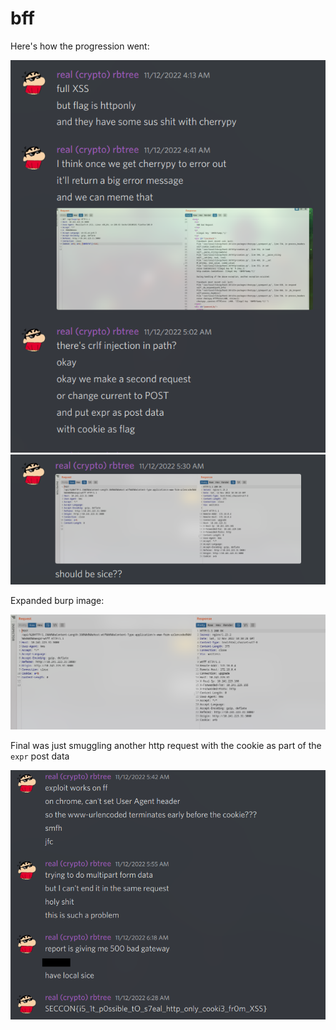 # bff

Here's how the progression went:

![](./p1.png)
![](./p2.png)

Expanded burp image:


![](./p3.png)

Final was just smuggling another http request with the cookie as part of the `expr` post data

![](./p4.png)
